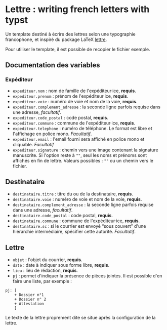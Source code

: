 # Lettre : writing french letters with typst



Un template destiné à écrire des lettres selon une typographie francophone, et inspiré du package LaTeX [lettre](https://ctan.org/pkg/lettre).

Pour utiliser le template, il est possible de recopier le fichier exemple.



## Documentation des variables



### Expéditeur 

- `expediteur.nom` : nom de famille de l'expéditeur·ice, **requis**.
- `expediteur.prenom` : prénom de l'expéditeur·ice, **requis**.
- `expediteur.voie` : numéro de voie et nom de la voie, **requis**.
- `expediteur.complement_adresse` : la seconde ligne parfois requise dans une adresse, *facultatif*.
- `expediteur.code_postal` : code postal, **requis**.
- `expediteur.commune` : commune de l'expéditeur·ice, **requis**.
-  `expediteur.telephone` : numéro de téléphone. Le format est libre et l'affichage en police mono. *Facultatif*.
-  `expediteur.email` : l'email fourni sera affiché en police mono et cliquable. *Facultatif*
- `expediteur.signature` : chemin vers une image contenant la signature manuscrite. Si l'option reste à `""`, seul les noms et prénoms sont affichés en fin de lettre.  Valeurs possibles : `""` ou un chemin vers le fichier.

## Destinataire

- `destinataire.titre` : titre du ou de la destinataire, **requis**.
- `destinataire.voie` : numéro de voie et nom de la voie, **requis**.
- `destinataire.complement_adresse` : la seconde ligne parfois requise dans une adresse, *facultatif*.
- `destinataire.code_postal` : code postal, **requis**.
- `destinataire.commune` : commune de l'expéditeur·ice, **requis**.
- `destinataire.sc` : si le courrier est envoyé “sous couvert” d'une hiérarchie intermédiaire, spécifier cette autorité. *Facultatif*.

## Lettre

- `objet` : l'objet du courrier, **requis**.
- `date` : date à indiquer sous forme libre, **requis**.
- `lieu` : lieu de rédaction, **requis**.
- `pj` : permet d'indiquer la présence de pièces jointes.  Il est possible d'en faire une liste, par exemple :

```
pj: [
	+ Dossier n°1
	+ Dossier n° 2
	+ Attestation
	]
```

Le texte de la lettre proprement dite se situe après la configuration de la lettre.



